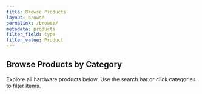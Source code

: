 ```yaml
---
title: Browse Products
layout: browse
permalink: /browse/
metadata: products
filter_field: type
filter_value: Product
---
```

## Browse Products by Category

Explore all hardware products below. Use the search bar or click categories to filter items.
